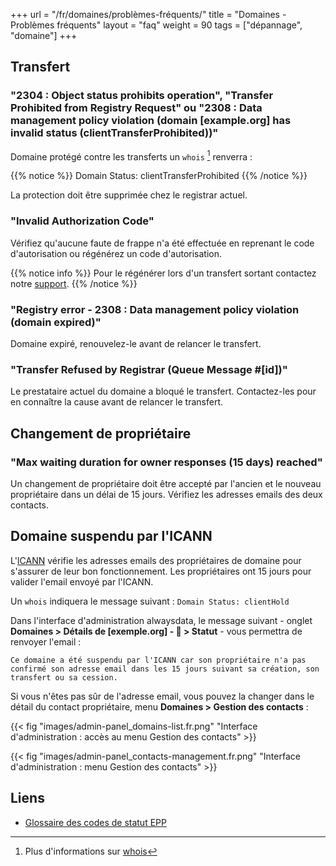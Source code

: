 +++
url = "/fr/domaines/problèmes-fréquents/"
title = "Domaines - Problèmes fréquents"
layout = "faq"
weight = 90
tags = ["dépannage", "domaine"]
+++

## Transfert
### "2304 : Object status prohibits operation", "Transfer Prohibited from Registry Request" ou "2308 : Data management policy violation (domain [example.org] has invalid status (clientTransferProhibited))"

Domaine protégé contre les transferts un `whois` [^1] renverra :

{{% notice %}}
Domain Status: clientTransferProhibited
{{% /notice %}}

La protection doit être supprimée chez le registrar actuel.

### "Invalid Authorization Code"
Vérifiez qu'aucune faute de frappe n'a été effectuée en reprenant le code d'autorisation ou régénérez un code d'autorisation.

{{% notice info %}}
Pour le régénérer lors d'un transfert sortant contactez notre [support](https://admin.alwaysdata.com/support/add).
{{% /notice %}}

### "Registry error - 2308 : Data management policy violation (domain expired)"
Domaine expiré, renouvelez-le avant de relancer le transfert.

### "Transfer Refused by Registrar (Queue Message #[id])"
Le prestataire actuel du domaine a bloqué le transfert. Contactez-les pour en connaître la cause avant de relancer le transfert.

## Changement de propriétaire
### "Max waiting duration for owner responses (15 days) reached"
Un changement de propriétaire doit être accepté par l'ancien et le nouveau propriétaire dans un délai de 15 jours. Vérifiez les adresses emails des deux contacts.

## Domaine suspendu par l'ICANN
L'[ICANN](https://www.icann.org/fr) vérifie les adresses emails des propriétaires de domaine pour s'assurer de leur bon fonctionnement. Les propriétaires ont 15 jours pour valider l'email envoyé par l'ICANN.

Un `whois` indiquera le message suivant : `Domain Status: clientHold`

Dans l'interface d'administration alwaysdata, le message suivant - onglet **Domaines > Détails de [exemple.org] - 🔎 > Statut** - vous permettra de renvoyer l'email :

```
Ce domaine a été suspendu par l'ICANN car son propriétaire n'a pas confirmé son adresse email dans les 15 jours suivant sa création, son transfert ou sa cession.
```

Si vous n'êtes pas sûr de l'adresse email, vous pouvez la changer dans le détail du contact propriétaire, menu **Domaines > Gestion des contacts** :

{{< fig "images/admin-panel_domains-list.fr.png" "Interface d'administration : accès au menu Gestion des contacts" >}}

{{< fig "images/admin-panel_contacts-management.fr.png" "Interface d'administration : menu Gestion des contacts" >}}

## Liens

- [Glossaire des codes de statut EPP](https://www.icann.org/resources/pages/epp-status-codes-2014-06-16-en)


[^1]: Plus d'informations sur [whois](https://fr.wikipedia.org/wiki/Whois)
